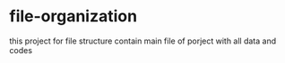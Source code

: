 # file-organization
this project for file structure contain main file of porject with all data and codes 
